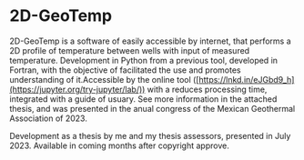 # 2D-GeoTemp
2D-GeoTemp is a software of easily accessible by internet, that performs a 2D profile of temperature between wells with input of measured temperature. Development in Python from a previous tool, developed in Fortran, with the objective of facilitated the use and promotes understanding of it.Accessible by the online tool ([https://lnkd.in/eJGbd9_h](https://jupyter.org/try-jupyter/lab/)) with a reduces processing time, integrated with a guide of usuary. See more information in the attached thesis, and was presented in the anual congress of the Mexican Geothermal Association of 2023.
 
Development as a thesis by me and my thesis assessors, presented in July 2023. Available in coming months after copyright approve.
